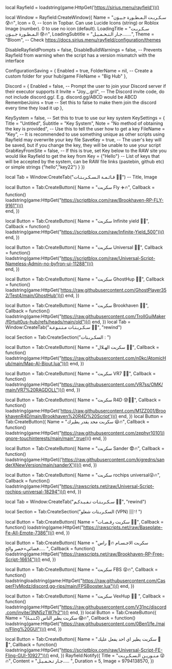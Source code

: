 local Rayfield = loadstring(game:HttpGet('https://sirius.menu/rayfield'))()

local Window = Rayfield:CreateWindow({
   Name = "سـكـربـت الـمـطـورة جـيـوَن 😰🔥",
   Icon = 0, -- Icon in Topbar. Can use Lucide Icons (string) or Roblox Image (number). 0 to use no icon (default).
   LoadingTitle = "سـكـربـت الـمـطـورة جـيـوَن 😰🔥",
   LoadingSubtitle = "جـار الـتـحـمـيـل.......",
   Theme = "Bloom", -- Check https://docs.sirius.menu/rayfield/configuration/themes

   DisableRayfieldPrompts = false,
   DisableBuildWarnings = false, -- Prevents Rayfield from warning when the script has a version mismatch with the interface

   ConfigurationSaving = {
      Enabled = true,
      FolderName = nil, -- Create a custom folder for your hub/game
      FileName = "Big Hub"
   },

   Discord = {
      Enabled = false, -- Prompt the user to join your Discord server if their executor supports it
      Invite = "Joy._.gril", -- The Discord invite code, do not include discord.gg/. E.g. discord.gg/ABCD would be ABCD
      RememberJoins = true -- Set this to false to make them join the discord every time they load it up
   },

   KeySystem = false, -- Set this to true to use our key system
   KeySettings = {
      Title = "Untitled",
      Subtitle = "Key System",
      Note = "No method of obtaining the key is provided", -- Use this to tell the user how to get a key
      FileName = "Key", -- It is recommended to use something unique as other scripts using Rayfield may overwrite your key file
      SaveKey = true, -- The user's key will be saved, but if you change the key, they will be unable to use your script
      GrabKeyFromSite = false, -- If this is true, set Key below to the RAW site you would like Rayfield to get the key from
      Key = {"Hello"} -- List of keys that will be accepted by the system, can be RAW file links (pastebin, github etc) or simple strings ("hello","key22")
   }
})

local Tab = Window:CreateTab("قـائـمـة الـسـكـربـتـات 🤩🔥") -- Title, Image

local Button = Tab:CreateButton({
   Name = "سكربت Fly ✈️🔥",
   Callback = function()
loadstring(game:HttpGet("https://scriptblox.com/raw/Brookhaven-RP-FLY-9161"))()  
   end,
})

local Button = Tab:CreateButton({
   Name = "سكربت Infinite yield 🎃🔥",
   Callback = function()
loadstring(game:HttpGet("https://scriptblox.com/raw/Infinite-Yield_500"))() 
   end,
})

local Button = Tab:CreateButton({
   Name = "سكربت Universal 💫🔥",
   Callback = function()
loadstring(game:HttpGet("https://scriptblox.com/raw/Universal-Script-Nameless-Admin-no-byfron-ui-11288"))()  
   end,
})

local Button = Tab:CreateButton({
   Name = "سكربت GhostHup 👻🔥",
   Callback = function()
loadstring(game:HttpGet('https://raw.githubusercontent.com/GhostPlayer352/Test4/main/GhostHub'))()
   end,
})

local Button = Tab:CreateButton({
   Name = "سكربت Brookhaven 🏡🔥",
   Callback = function() loadstring(game:HttpGet("https://raw.githubusercontent.com/TrollGuiMaker/f0rtuit0us-hub/refs/heads/main/old"))()
   end, 
})
local Tab = Window:CreateTab("سـكـربـتـات مـتـنـوعـة 🤩🔥", "rewind")

local Section = Tab:CreateSection("السكـربـتات : ")

local Button = Tab:CreateButton({
   Name = "سكربت الهـلال 🌙🔥",
   Callback = function() loadstring(game:HttpGet("https://raw.githubusercontent.com/n0kc/AtomicHub/main/Map-Al-Biout.lua"))() 
   end,
})

local Button = Tab:CreateButton({
   Name = "سكربت VR7 🧨🔥",
   Callback = function()
   loadstring(game:HttpGet("https://raw.githubusercontent.com/VR7ss/OMK/main/VR7%20RAGDOLL"))() 
   end,
})

local Button = Tab:CreateButton({
   Name = "سكربت R4D 😰☝🏻",
   Callback = function()
   loadstring(game:HttpGet('https://raw.githubusercontent.com/M1ZZ001/BrookhavenR4D/main/Brookhaven%20R4D%20Script'))() 
   end,
})
local Button = Tab:CreateButton({
   Name = "سكربت محد يقدر يطيرك 😃🔥",
   Callback = function()
   loadstring(game:HttpGet("https://raw.githubusercontent.com/zephyr10101/ignore-touchinterests/main/main",true))() 
   end,
})

local Button = Tab:CreateButton({
   Name = "سكربت Sander 😨🔥",
   Callback = function() loadstring(game:HttpGet(('https://raw.githubusercontent.com/kigredns/sanderXNewVersion/main/sanderX')))()
   end,
})

local Button = Tab:CreateButton({
   Name = "سكربت rochips universal😜🔥",
   Callback = function()
loadstring(game:HttpGet("https://rawscripts.net/raw/Universal-Script-rochips-universal-18294"))() 
   end,
})

local Tab = Window:CreateTab("سـكـربـتـات تـفـيـدكـم 🤩🔥", "rewind")

local Section = Tab:CreateSection("السكـربـتات  شغلو (VPN) 👇🏽! ")

local Button = Tab:CreateButton({
   Name = "سكربت رقـصـات 💃🔥",
   Callback = function()
loadstring(game:HttpGet("https://rawscripts.net/raw/Baseplate-Fe-All-Emote-7386"))()
   end,
})

local Button = Tab:CreateButton({
   Name = "سكربت الاجـسـام 🔥👾 راس فضائي+خصر والخ..... ",
   Callback = function()
  loadstring(game:HttpGet("https://rawscripts.net/raw/Brookhaven-RP-Free-Script-16614"))() 
   end,
})

local Button = Tab:CreateButton({
   Name = "سكربت FBS 😝🔥",
   Callback = function() loadstringloadstring(game:HttpGet("https://raw.githubusercontent.com/CasperFlyModz/discord.gg-rips/main/FPSBooster.lua"))()
   end,
})

local Button = Tab:CreateButton({
   Name = "سكربت VexHup 🥶🔥 ",
   Callback = function()
loadstring(game:HttpGet("https://raw.githubusercontent.com/V31nc/discord.com/invite/3NN5zTW7h2"))()
   end,
})
local Button = Tab:CreateButton({
   Name = "سكربت يطير الناس (كـنـبـهُ)  😱🔥",
   Callback = function()
   loadstring(game:HttpGet("https://raw.githubusercontent.com/0Ben1/fe./main/Fling%20GUI"))()
   end,
})

local Button = Tab:CreateButton({
   Name = "سكربت  يطير اي احد يفعل عليك 🤯🔥",
   Callback = function()
   loadstring(game:HttpGet("https://scriptblox.com/raw/Universal-Script-FE-Fling-GUI-10927"))()
   end,
})
Rayfield:Notify({
   Title = "مـنـوريـن الـسـكـربـت 😜🔥",
   Content = "جـار تـحـمـيـل..... ",
   Duration = 5,
   Image = 9794138570,
})
